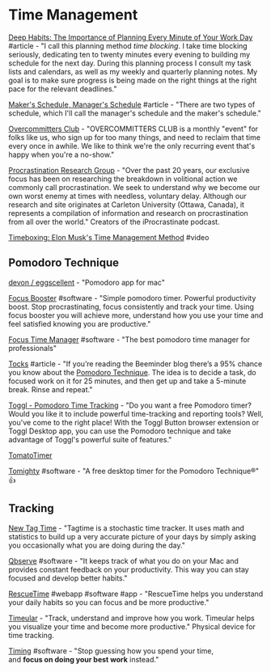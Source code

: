 # Time Management

[Deep Habits: The Importance of Planning Every Minute of Your Work Day](http://www.calnewport.com/blog/2013/12/21/deep-habits-the-importance-of-planning-every-minute-of-your-work-day/) \#article - "I call this planning method _time blocking_. I take time blocking seriously, dedicating ten to twenty minutes every evening to building my schedule for the next day. During this planning process I consult my task lists and calendars, as well as my weekly and quarterly planning notes. My goal is to make sure progress is being made on the right things at the right  pace for the relevant deadlines."

[Maker's Schedule, Manager's Schedule](http://www.paulgraham.com/makersschedule.html) \#article - "There are two types of schedule, which I'll call the manager's schedule and the maker's schedule."

[Overcommitters Club](https://overcommitters.club/) - "OVERCOMMITTERS CLUB is a monthly "event" for folks like us, who sign up for too many things, and need to reclaim that time every once in awhile. We like to think we're the only recurring event that's happy when you're a no-show."

[Procrastination Research Group](https://www.procrastination.ca/) - "Over the past 20 years, our exclusive focus has been on researching the breakdown in volitional action we commonly call procrastination. We seek to understand why we become our own worst enemy at times with needless, voluntary delay. Although our research and site originates at Carleton University \(Ottawa, Canada\), it represents a compilation of information and research on procrastination from all over the world." Creators of the iProcrastinate podcast.

[Timeboxing: Elon Musk's Time Management Method](https://www.youtube.com/watch?v=fbAYK4KQrso) \#video

## Pomodoro Technique

[devon/eggscellent](https://github.com/devon/eggscellent) - "Pomodoro app for mac"

[Focus Booster](https://www.focusboosterapp.com/) \#software - "Simple pomodoro timer. Powerful productivity boost. Stop procrastinating, focus consistently and track your time. Using focus booster you will achieve more, understand how you use your time and feel satisfied knowing you are productive."

[Focus Time Manager](https://masterbuilders.io/focus) \#software - "The best pomodoro time manager for professionals"

[Tocks](https://blog.beeminder.com/tocks/) \#article - "If you’re reading the Beeminder blog there’s a 95% chance you know about the [Pomodoro Technique](http://en.wikipedia.org/wiki/Pomodoro_Technique). The idea is to decide a task, do focused work on it for 25 minutes, and then get up and take a 5-minute break. Rinse and repeat."

[Toggl - Pomodoro Time Tracking](https://toggl.com/pomodoro-timer-toggl/) - "Do you want a free Pomodoro timer? Would you like it to include powerful time-tracking and reporting tools? Well, you've come to the right place! With the Toggl Button browser extension or Toggl Desktop app, you can use the Pomodoro technique and take advantage of Toggl's powerful suite of features."

[TomatoTimer](https://tomato-timer.com/)

[Tomighty](http://tomighty.org/) \#software - "A free desktop timer for the Pomodoro Technique®" 👍

## Tracking

[New Tag Time](https://newtagtime.com/) - "Tagtime is a stochastic time tracker. It uses math and statistics to build up a very accurate picture of your days by simply asking you occasionally what you are doing during the day."

[Qbserve](https://qotoqot.com/qbserve/) \#software - "It keeps track of what you do on your Mac and provides constant feedback on your productivity. This way you can stay focused and develop better habits."

[RescueTime](https://www.rescuetime.com/) \#webapp \#software \#app - "RescueTime helps you understand your daily habits so you can focus and be more productive."

[Timeular](https://timeular.com/?ref=producthunt) - "Track, understand and improve how you work. Timeular helps you visualize your time and become more productive." Physical device for time tracking.

[Timing](https://timingapp.com/?lang=en) \#software - "Stop guessing how you spend your time,  
and **focus on doing your best work** instead."


